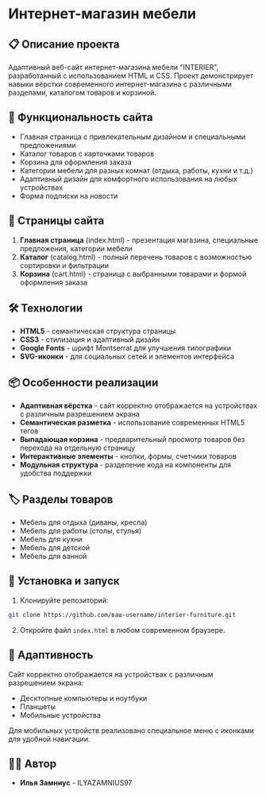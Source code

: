 # Интернет-магазин мебели

## 📋 Описание проекта
Адаптивный веб-сайт интернет-магазина мебели "INTERIER", разработанный с использованием HTML и CSS. Проект демонстрирует навыки вёрстки современного интернет-магазина 
с различными разделами, каталогом товаров и корзиной.

## 🛒 Функциональность сайта
- Главная страница с привлекательным дизайном и специальными предложениями
- Каталог товаров с карточками товаров
- Корзина для оформления заказа
- Категории мебели для разных комнат (отдыха, работы, кухни и т.д.)
- Адаптивный дизайн для комфортного использования на любых устройствах
- Форма подписки на новости

## 📱 Страницы сайта
1. **Главная страница** (index.html) - презентация магазина, специальные предложения, категории мебели
2. **Каталог** (catalog.html) - полный перечень товаров с возможностью сортировки и фильтрации
3. **Корзина** (cart.html) - страница с выбранными товарами и формой оформления заказа

## 🛠️ Технологии
- **HTML5** - семантическая структура страницы
- **CSS3** - стилизация и адаптивный дизайн
- **Google Fonts** - шрифт Montserrat для улучшения типографики
- **SVG-иконки** - для социальных сетей и элементов интерфейса

## 📦 Особенности реализации
- **Адаптивная вёрстка** - сайт корректно отображается на устройствах с различным разрешением экрана
- **Семантическая разметка** - использование современных HTML5 тегов
- **Выпадающая корзина** - предварительный просмотр товаров без перехода на отдельную страницу
- **Интерактивные элементы** - кнопки, формы, счетчики товаров
- **Модульная структура** - разделение кода на компоненты для удобства поддержки

## 🏷️ Разделы товаров
- Мебель для отдыха (диваны, кресла)
- Мебель для работы (столы, стулья)
- Мебель для кухни
- Мебель для детской
- Мебель для ванной

## 🔧 Установка и запуск
1. Клонируйте репозиторий:
```bash
git clone https://github.com/ваш-username/interier-furniture.git
```

2. Откройте файл `index.html` в любом современном браузере.

## 📱 Адаптивность
Сайт корректно отображается на устройствах с различным разрешением экрана:
- Десктопные компьютеры и ноутбуки
- Планшеты
- Мобильные устройства

Для мобильных устройств реализовано специальное меню с иконками для удобной навигации.

## 👨‍💻 Автор

- **Илья Замниус** - ILYAZAMNIUS97
